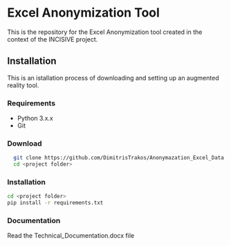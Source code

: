 
# Excel Anonymization Tool

This is the repository for the Excel Anonymization tool created in the context of the INCISIVE project.



## Installation
This is an istallation process of downloading and setting up an augmented reality tool.
### Requirements
- Python 3.x.x
- Git

### Download
```bash
  git clone https://github.com/DimitrisTrakos/Anonymazation_Excel_Data.git
  cd <project folder>
```
### Installation
```bash
cd <project folder>
pip install -r requirements.txt
```

### Documentation
Read the Technical_Documentation.docx file


